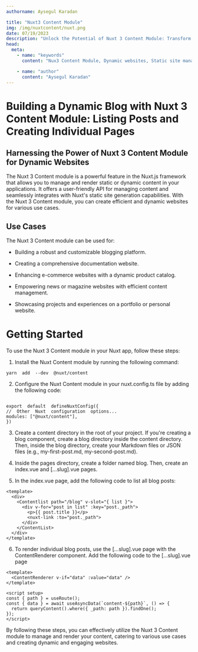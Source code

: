 ```yaml
---
authorname: Aysegul Karadan

title: "Nuxt3 Content Module"
img: /img/nuxtcontent/nuxt.png
date: 07/19/2023
description: "Unlock the Potential of Nuxt 3 Content Module: Transform Your Website into a Dynamic Content Hub"
head:
  meta:
    - name: "keywords"
      content: "Nux3 Content Module, Dynamic websites, Static site management, Blogging platform, E-commerce product catalog, User friendly API, User exprerience"

    - name: "author"
      content: "Aysegul Karadan"
---
```


# Building a Dynamic Blog with Nuxt 3 Content Module: Listing Posts and Creating Individual Pages

 <h2>Harnessing the Power of Nuxt 3 Content Module for Dynamic Websites</h2>

The Nuxt 3 Content module is a powerful feature in the Nuxt.js framework that allows you to manage and render static or dynamic content in your applications. It offers a user-friendly API for managing content and seamlessly integrates with Nuxt's static site generation capabilities. With the Nuxt 3 Content module, you can create efficient and dynamic websites for various use cases.

<h2>Use Cases</h2>

The Nuxt 3 Content module can be used for:

- Building a robust and customizable blogging platform.

- Creating a comprehensive documentation website.

- Enhancing e-commerce websites with a dynamic product catalog.

- Empowering news or magazine websites with efficient content management.

- Showcasing projects and experiences on a portfolio or personal website.

<h1>Getting Started</h1>

To use the Nuxt 3 Content module in your Nuxt app, follow these steps:

1. Install the Nuxt Content module by running the following command:

```shell
yarn  add  --dev  @nuxt/content
```

2. Configure the Nuxt Content module in your nuxt.config.ts file by adding the following code:

```shell

export  default  defineNuxtConfig({
//  Other  Nuxt  configuration  options...
modules: ["@nuxt/content"],
})

```

3. Create a content directory in the root of your project. If you're creating a blog component, create a blog directory inside the content directory. Then, inside the blog directory, create your Markdown files or JSON files (e.g., my-first-post.md, my-second-post.md).

4. Inside the pages directory, create a folder named blog. Then, create an index.vue and [...slug].vue pages.

5. In the index.vue page, add the following code to list all blog posts:

```vue
<template>
  <div>
    <Contentlist path="/blog" v-slot="{ list }">
      <div v-for="post in list" :key="post._path">
        <p>{{ post.title }}</p>
        <nuxt-link :to="post._path">
      </div>
    </ContentList>
  </div>
</template>
```

6. To render individual blog posts, use the [...slug].vue page with the
   ContentRenderer component. Add the following code to the [...slug].vue page

```vue
<template>
  <ContentRenderer v-if="data" :value="data" />
</template>

<script setup>
const { path } = useRoute();
const { data } = await useAsyncData(`content-${path}`, () => {
  return queryContent().where({ _path: path }).findOne();
});
</script>
```

By following these steps, you can effectively utilize the Nuxt 3 Content
module to manage and render your content, catering to various use cases and
creating dynamic and engaging websites.
